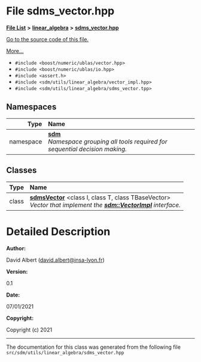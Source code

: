 
<NavBar active_item_id="2"/>

# File sdms\_vector.hpp


[**File List**](files.md) **>** [**linear\_algebra**](dir_f6794c324212297d566732725cbf26ea.md) **>** [**sdms\_vector.hpp**](sdms__vector_8hpp.md)

[Go to the source code of this file.](sdms__vector_8hpp_source.md)

[More...](#detailed-description)

* `#include <boost/numeric/ublas/vector.hpp>`
* `#include <boost/numeric/ublas/io.hpp>`
* `#include <assert.h>`
* `#include <sdm/utils/linear_algebra/vector_impl.hpp>`
* `#include <sdm/utils/linear_algebra/sdms_vector.tpp>`









## Namespaces

| Type | Name |
| ---: | :--- |
| namespace | [**sdm**](namespacesdm.md) <br>_Namespace grouping all tools required for sequential decision making._  |

## Classes

| Type | Name |
| ---: | :--- |
| class | [**sdmsVector**](classsdm_1_1sdmsVector.md) &lt;class I, class T, class TBaseVector&gt;<br>_Vector that implement the_ [_**sdm::VectorImpl**_](classsdm_1_1VectorImpl.md) _interface._ |













# Detailed Description




**Author:**

David Albert ([david.albert@insa-lyon.fr](mailto:david.albert@insa-lyon.fr)) 




**Version:**

0.1 




**Date:**

07/01/2021




**Copyright:**

Copyright (c) 2021 




    

------------------------------
The documentation for this class was generated from the following file `src/sdm/utils/linear_algebra/sdms_vector.hpp`